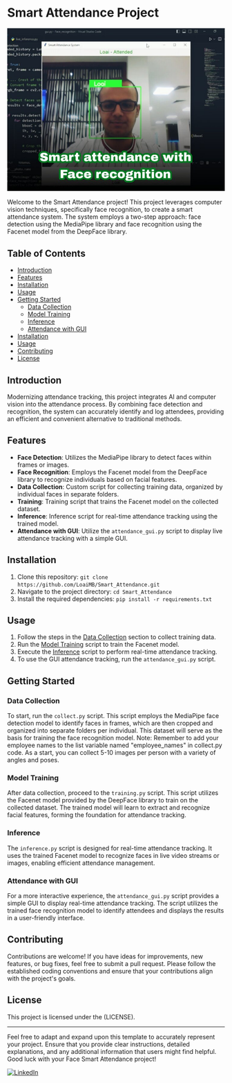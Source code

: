 # Smart Attendance Project

<div align="center">
  <img src="rsz_cover.jpg" alt="Project Logo">
</div> 
<!-- Insert your project logo if available -->

Welcome to the Smart Attendance project! This project leverages computer vision techniques, specifically face recognition, to create a smart attendance system. The system employs a two-step approach: face detection using the MediaPipe library and face recognition using the Facenet model from the DeepFace library.

## Table of Contents

- [Introduction](#introduction)
- [Features](#features) 
- [Installation](#installation)
- [Usage](#usage)
- [Getting Started](#getting-started)
  - [Data Collection](#data-collection)
  - [Model Training](#model-training)
  - [Inference](#inference)
  - [Attendance with GUI](#attendance-with-gui)
- [Installation](#installation)
- [Usage](#usage)
- [Contributing](#contributing)
- [License](#license)

## Introduction

Modernizing attendance tracking, this project integrates AI and computer vision into the attendance process. By combining face detection and recognition, the system can accurately identify and log attendees, providing an efficient and convenient alternative to traditional methods.

## Features

- **Face Detection**: Utilizes the MediaPipe library to detect faces within frames or images.
- **Face Recognition**: Employs the Facenet model from the DeepFace library to recognize individuals based on facial features.
- **Data Collection**: Custom script for collecting training data, organized by individual faces in separate folders.
- **Training**: Training script that trains the Facenet model on the collected dataset.
- **Inference**: Inference script for real-time attendance tracking using the trained model.
- **Attendance with GUI**: Utilize the `attendance_gui.py` script to display live attendance tracking with a simple GUI.

## Installation

1. Clone this repository: `git clone https://github.com/LoaiMB/Smart_Attendance.git`
2. Navigate to the project directory: `cd Smart_Attendance`
3. Install the required dependencies: `pip install -r requirements.txt`

## Usage

1. Follow the steps in the [Data Collection](#data-collection) section to collect training data.
2. Run the [Model Training](#model-training) script to train the Facenet model.
3. Execute the [Inference](#inference) script to perform real-time attendance tracking.
4. To use the GUI attendance tracking, run the `attendance_gui.py` script.
## Getting Started

### Data Collection

To start, run the `collect.py` script. This script employs the MediaPipe face detection model to identify faces in frames, which are then cropped and organized into separate folders per individual. This dataset will serve as the basis for training the face recognition model. Note: Remember to add your employee names to the list variable named "employee_names" in collect.py code. As a start, you can collect 5-10 images per person with a variety of angles and poses.

### Model Training

After data collection, proceed to the `training.py` script. This script utilizes the Facenet model provided by the DeepFace library to train on the collected dataset. The trained model will learn to extract and recognize facial features, forming the foundation for attendance tracking.

### Inference

The `inference.py` script is designed for real-time attendance tracking. It uses the trained Facenet model to recognize faces in live video streams or images, enabling efficient attendance management.

### Attendance with GUI

For a more interactive experience, the `attendance_gui.py` script provides a simple GUI to display real-time attendance tracking. The script utilizes the trained face recognition model to identify attendees and displays the results in a user-friendly interface.


## Contributing

Contributions are welcome! If you have ideas for improvements, new features, or bug fixes, feel free to submit a pull request. Please follow the established coding conventions and ensure that your contributions align with the project's goals.

## License

This project is licensed under the (LICENSE).

---

Feel free to adapt and expand upon this template to accurately represent your project. Ensure that you provide clear instructions, detailed explanations, and any additional information that users might find helpful. Good luck with your Face Smart Attendance project!

[![LinkedIn](https://img.shields.io/badge/Connect-LinkedIn-blue.svg)](www.linkedin.com/in/loai-benzaghta-42003018b)


